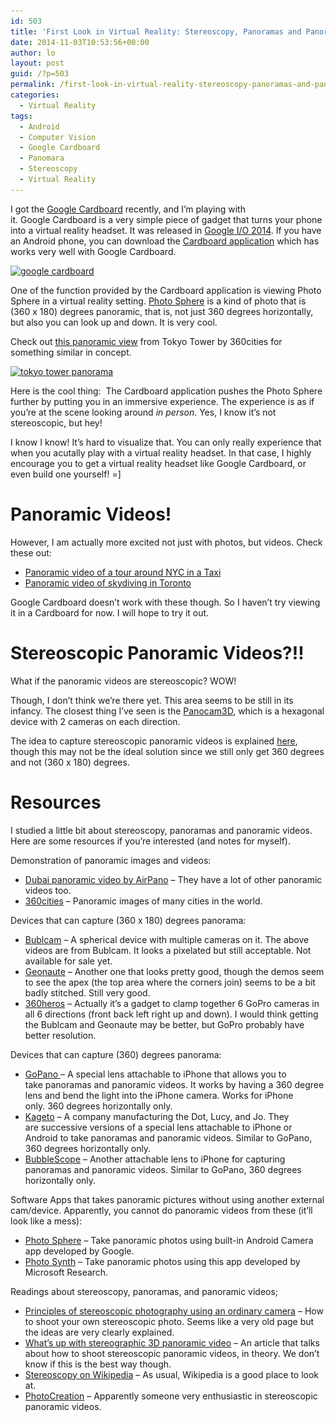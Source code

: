 ```yaml
---
id: 503
title: 'First Look in Virtual Reality: Stereoscopy, Panoramas and Panoramic Videos'
date: 2014-11-03T10:53:56+00:00
author: lo
layout: post
guid: /?p=503
permalink: /first-look-in-virtual-reality-stereoscopy-panoramas-and-panoramic-videos/
categories:
  - Virtual Reality
tags:
  - Android
  - Computer Vision
  - Google Cardboard
  - Panomara
  - Stereoscopy
  - Virtual Reality
---
```

I got the <a href="http://g.co/cardboard" target="_blank">Google Cardboard</a> recently, and I&#8217;m playing with it. Google Cardboard is a very simple piece of gadget that turns your phone into a virtual reality headset. It was released in <a href="https://www.google.com/events/io" target="_blank">Google I/O 2014</a>. If you have an Android phone, you can download the <a href="https://play.google.com/store/apps/details?id=com.google.samples.apps.cardboarddemo&hl=en" target="_blank">Cardboard application</a> which has works very well with Google Cardboard.

[<img class="aligncenter size-full wp-image-505" src="/wp-content/uploads/2014/11/google-cardboard.jpg" alt="google cardboard" width="490" height="490" srcset="/wp-content/uploads/2014/11/google-cardboard.jpg 490w, /wp-content/uploads/2014/11/google-cardboard-150x150.jpg 150w" sizes="(max-width: 490px) 100vw, 490px" />](/wp-content/uploads/2014/11/google-cardboard.jpg)

One of the function provided by the Cardboard application is viewing Photo Sphere in a virtual reality setting. <a href="https://www.google.com/maps/about/contribute/photosphere/" target="_blank">Photo Sphere</a> is a kind of photo that is (360 x 180) degrees panoramic, that is, not just 360 degrees horizontally, but also you can look up and down. It is very cool.

Check out <a href="http://360gigapixels.com/tokyo-tower-panorama-photo/" target="_blank">this panoramic view</a> from Tokyo Tower by 360cities for something similar in concept.

[<img class="aligncenter size-full wp-image-506" src="/wp-content/uploads/2014/11/tokyo-tower-panorama.png" alt="tokyo tower panorama" width="1353" height="683" srcset="/wp-content/uploads/2014/11/tokyo-tower-panorama.png 1353w, /wp-content/uploads/2014/11/tokyo-tower-panorama-580x292.png 580w, /wp-content/uploads/2014/11/tokyo-tower-panorama-940x474.png 940w, /wp-content/uploads/2014/11/tokyo-tower-panorama-624x314.png 624w" sizes="(max-width: 1353px) 100vw, 1353px" />](/wp-content/uploads/2014/11/tokyo-tower-panorama.png)

Here is the cool thing:  The Cardboard application pushes the Photo Sphere further by putting you in an immersive experience. The experience is as if you&#8217;re at the scene looking around _in person_. Yes, I know it&#8217;s not stereoscopic, but hey!

I know I know! It&#8217;s hard to visualize that. You can only really experience that when you acutally play with a virtual reality headset. In that case, I highly encourage you to get a virtual reality headset like Google Cardboard, or even build one yourself! =]

# Panoramic Videos!

However, I am actually more excited not just with photos, but videos. Check these out:

  * <a href="http://www.bubl.io/experiences/648c1828-17dc-48b6-b7c1-4f859389f66b" target="_blank">Panoramic video of a tour around NYC in a Taxi</a>
  * <a href="http://www.bubl.io/experiences/ca20efe4-925e-458f-826f-4c7cb77d2e39" target="_blank">Panoramic video of skydiving in Toronto</a>

Google Cardboard doesn&#8217;t work with these though. So I haven&#8217;t try viewing it in a Cardboard for now. I will hope to try it out.

# Stereoscopic Panoramic Videos?!!

What if the panoramic videos are stereoscopic? WOW!

Though, I don&#8217;t think we&#8217;re there yet. This area seems to be still in its infancy. The closest thing I&#8217;ve seen is the <a href="http://www.panocam3d.com/" target="_blank">Panocam3D</a>, which is a hexagonal device with 2 cameras on each direction.

The idea to capture stereoscopic panoramic videos is explained <a href="http://www.video-stitch.com/whats-stereographic-3d-panoramic-video/" target="_blank">here</a>, though this may not be the ideal solution since we still only get 360 degrees and not (360 x 180) degrees.

# Resources

I studied a little bit about stereoscopy, panoramas and panoramic videos. Here are some resources if you&#8217;re interested (and notes for myself).

Demonstration of panoramic images and videos:

  * <a href="http://video.airpano.com/Video-Dubai-UAE/video-normal-en.html" target="_blank">Dubai panoramic video by AirPano</a> &#8211; They have a lot of other panoramic videos too.
  * <a href="http://www.360cities.net/" target="_blank">360cities</a> &#8211; Panoramic images of many cities in the world.

Devices that can capture (360 x 180) degrees panorama:

  * <a href="http://www.bublcam.com" target="_blank">Bublcam</a> &#8211; A spherical device with multiple cameras on it. The above videos are from Bublcam. It looks a pixelated but still acceptable. Not available for sale yet.
  * <a href="http://geonaute.com" target="_blank">Geonaute</a> &#8211; Another one that looks pretty good, though the demos seem to see the apex (the top area where the corners join) seems to be a bit badly stitched. Still very good.
  * <a href="http://www.360heros.com/" target="_blank">360heros</a> &#8211; Actually it&#8217;s a gadget to clamp together 6 GoPro cameras in all 6 directions (front back left right up and down). I would think getting the Bublcam and Geonaute may be better, but GoPro probably have better resolution.

Devices that can capture (360) degrees panorama:

  * <a href="http://www.gopano.com" target="_blank">GoPano </a>&#8211; A special lens attachable to iPhone that allows you to take panoramas and panoramic videos. It works by having a 360 degree lens and bend the light into the iPhone camera. Works for iPhone only. 360 degrees horizontally only.
  * <a href="http://kogeto.com/" target="_blank">Kageto</a> &#8211; A company manufacturing the Dot, Lucy, and Jo. They are successive versions of a special lens attachable to iPhone or Android to take panoramas and panoramic videos. Similar to GoPano, 360 degrees horizontally only.
  * <a href="http://www.bubblescope.com" target="_blank">BubbleScope</a> &#8211; Another attachable lens to iPhone for capturing panoramas and panoramic videos. Similar to GoPano, 360 degrees horizontally only.

Software Apps that takes panoramic pictures without using another external cam/device. Apparently, you cannot do panoramic videos from these (it&#8217;ll look like a mess):

  * <a href="https://www.google.com/maps/about/contribute/photosphere/" target="_blank">Photo Sphere</a> &#8211; Take panoramic photos using built-in Android Camera app developed by Google.
  * <a href="http://www.photosynth.net" target="_blank">Photo Synth</a> &#8211; Take panoramic photos using this app developed by Microsoft Research.

Readings about stereoscopy, panoramas, and panoramic videos;

  * <a href="http://nzphoto.tripod.com/stereo/3dtake/" target="_blank">Principles of stereoscopic photography using an ordinary camera</a> &#8211; How to shoot your own stereoscopic photo. Seems like a very old page but the ideas are very clearly explained.
  * <a href="http://www.video-stitch.com/whats-stereographic-3d-panoramic-video/" target="_blank">What’s up with stereographic 3D panoramic video</a> &#8211; An article that talks about how to shoot stereoscopic panoramic videos, in theory. We don&#8217;t know if this is the best way though.
  * <a href="http://en.wikipedia.org/wiki/Stereoscopy" target="_blank">Stereoscopy on Wikipedia</a> &#8211; As usual, Wikipedia is a good place to look at.
  * <a href="http://photocreations.ca/3D/index.html" target="_blank">PhotoCreation</a> &#8211; Apparently someone very enthusiastic in stereoscopic panoramic videos.
